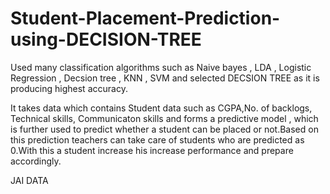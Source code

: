 # Student-Placement-Prediction-using-DECISION-TREE
Used many classification algorithms such as Naive bayes , LDA , Logistic Regression , Decsion tree , KNN , SVM and selected DECSION TREE as it is producing highest accuracy.

It takes data which contains Student data such as CGPA,No. of backlogs, Technical skills, Communicaton skills and forms a predictive model , which is further used to predict whether a student can be placed or not.Based on this prediction teachers can take care of students who are predicted as 0.With this a student increase his increase performance and prepare accordingly.

JAI DATA
